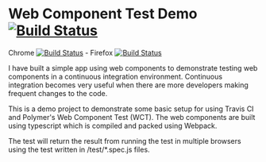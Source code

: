 # Web Component Test Demo [![Build Status](https://travis-ci.org/dakotaJang/web-component-test-demo.svg?branch=master)](https://travis-ci.org/dakotaJang/web-component-test-demo)

Chrome [![Build Status](https://travis-ci.org/dakotaJang/web-component-test-demo.svg?branch=test-chrome)](https://travis-ci.org/dakotaJang/web-component-test-demo) - Firefox [![Build Status](https://travis-ci.org/dakotaJang/web-component-test-demo.svg?branch=test-firefox)](https://travis-ci.org/dakotaJang/web-component-test-demo)

I have built a simple app using web components to demonstrate testing web components in a continuous integration environment. Continuous integration becomes very useful when there are more developers making frequent changes to the code.

This is a demo project to demonstrate some basic setup for using Travis CI and Polymer's Web Component Test (WCT).
The web components are built using typescript which is compiled and packed using Webpack.

The test will return the result from running the test in multiple browsers using the test written in /test/*.spec.js files.

